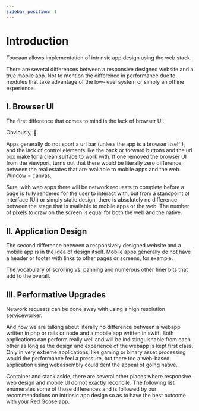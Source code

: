 ```yaml
---
sidebar_position: 1
---
```


# Introduction
Toucaan allows implementation of intrinsic app design using the web stack.


There are several differences between a responsive designed website and a true mobile app. Not to mention the difference in performance due to modules that take advantage of the low-level system or simply an offline experience.

## I. Browser UI

The first difference that comes to mind is the lack of browser UI. 
 
Obviously, 🙂. 
 
Apps generally do not sport a url bar (unless the app is a browser itself!), and the lack of control elements like the back or forward buttons and the url box make for a clean surface to work with. If one removed the browser UI from the viewport, turns out that there would be literally zero difference between the real estates that are available to mobile apps and the web. Window = canvas.

Sure, with web apps there will be network requests to complete before a page is fully rendered for the user to interact with, but from a standpoint of interface (UI) or simply static design, there is absolutely no difference between the stage that is available to mobile apps or the web. The number of pixels to draw on the screen is equal for both the web and the native. 

## II. Application Design
The second difference between a responsively designed website and a mobile app is in the idea of design itself. Mobile apps generally do not have a header or footer with links to other pages or screens, for example. 

The vocabulary of scrolling vs. panning and numerous other finer bits that add to the overall.

## III. Performative Upgrades

Network requests can be done away with using a high resolution serviceworker. 

And now we are talking about literally no difference between a webapp written in php or rails or node and a mobile app written in swift. Both applications can perform really well and will be indistinguishable from each other as long as the design and experience of the webapp is kept first class. Only in very extreme applications, like gaming or binary asset processing would the performance feel a pressure, but there too a web-based application using webassembly could dent the appeal of going native.

Container and stack aside, there are several other places where responsive web design and mobile UI do not exactly reconcile. The following list enumerates some of those differences and is followed by our recommendations on intrinsic app design so as to have the best outcome with your Red Goose app.

